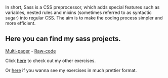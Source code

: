 In short, Sass is a CSS preprocessor, which adds special features such as variables, nested rules and mixins (sometimes referred to as syntactic sugar) into regular CSS. The aim is to make the coding process simpler and more efficient.


## Here you can find my sass projects.

[Multi-pager]() - [Raw-code]()

Click [here]() to check out my other exercises.

Or [here]() if you wanna see my exercises in much prettier format.

